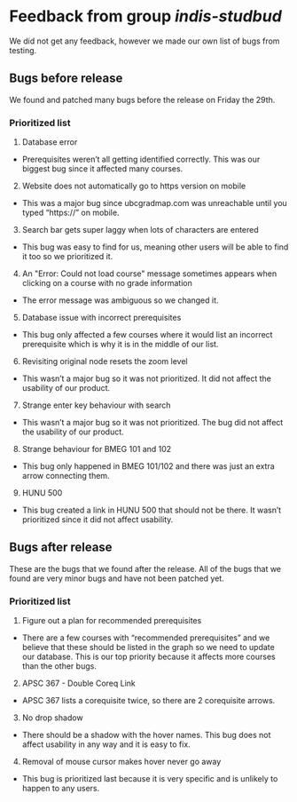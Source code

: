 # Feedback from group *indis-studbud*

We did not get any feedback, however we made our own list of bugs from testing.

## Bugs before release

We found and patched many bugs before the release on Friday the 29th.

### Prioritized list

1. Database error  
- Prerequisites weren’t all getting identified correctly. This was our biggest bug since it affected many courses.  
2. Website does not automatically go to https version on mobile  
- This was a major bug since ubcgradmap.com was unreachable until you typed “https://” on mobile.  
3. Search bar gets super laggy when lots of characters are entered  
- This bug was easy to find for us, meaning other users will be able to find it too so we prioritized it.  
4. An "Error: Could not load course" message sometimes appears when clicking on a course with no grade information  
- The error message was ambiguous so we changed it.  
5. Database issue with incorrect prerequisites  
- This bug only affected a few courses where it would list an incorrect prerequisite which is why it is in the middle of our list.  
6. Revisiting original node resets the zoom level  
- This wasn’t a major bug so it was not prioritized. It did not affect the usability of our product.  
7. Strange enter key behaviour with search  
- This wasn’t a major bug so it was not prioritized. The bug did not affect the usability of our product.  
8. Strange behaviour for BMEG 101 and 102  
- This bug only happened in BMEG 101/102 and there was just an extra arrow connecting them.  
9. HUNU 500  
- This bug created a link in HUNU 500 that should not be there. It wasn’t prioritized since it did not affect usability.

## Bugs after release

These are the bugs that we found after the release. All of the bugs that we found are very minor bugs and have not been patched yet.

### Prioritized list

1. Figure out a plan for recommended prerequisites  
- There are a few courses with “recommended prerequisites” and we believe that these should be listed in the graph so we need to update our database. This is our top priority because it affects more courses than the other bugs.  
2. APSC 367 \- Double Coreq Link  
- APSC 367 lists a corequisite twice, so there are 2 corequisite arrows.  
3. No drop shadow  
- There should be a shadow with the hover names. This bug does not affect usability in any way and it is easy to fix.  
4. Removal of mouse cursor makes hover never go away  
- This bug is prioritized last because it is very specific and is unlikely to happen to any users.  
  